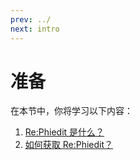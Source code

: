 ```yaml
---
prev: ../
next: intro
---
```

# 准备

在本节中，你将学习以下内容：

1. [Re:Phiedit 是什么？](./intro.md)
2. [如何获取 Re:Phiedit？](./preparation.md)
